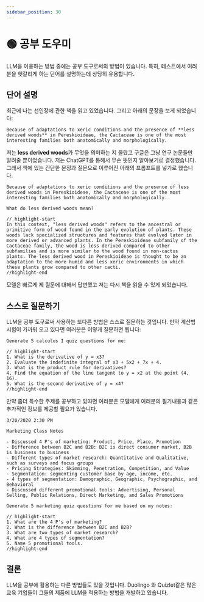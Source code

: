 ```yaml
---
sidebar_position: 30
---
```


# 🟢 공부 도우미

LLM을 이용하는 방법 중에는 공부 도구로써의 방법이 있습니다. 특히, 테스트에서 여러분을 헷갈리게 하는 단어를 설명하는데 상당히 유용합니다.

## 단어 설명

최근에 나는 선인장에 관한 책을 읽고 있었습니다. 그리고 아래의 문장을 보게 되었습니다:

```text
Because of adaptations to xeric conditions and the presence of **less derived woods** in Pereskioideae, the Cactaceae is one of the most interesting families both anatomically and morphologically.
```


저는 **less derived woods**가 무엇을 의미하는 지 몰랐고 구글은 그냥 연구 논문들만 알려줄 뿐이었습니다. 저는 ChatGPT를 통해서 무슨 뜻인지 알아보기로 결정했습니다. 그래서 책에 있는 간단한 문장과 질문으로 이루어진 아래의 프롬프트를 넣기로 했습니다.

```text
Because of adaptations to xeric conditions and the presence of less derived woods in Pereskioideae, the Cactaceae is one of the most interesting families both anatomically and morphologically.

What do less derived woods mean?

// highlight-start
In this context, "less derived woods" refers to the ancestral or primitive form of wood found in the early evolution of plants. These woods lack specialized structures and features that evolved later in more derived or advanced plants. In the Pereskioideae subfamily of the Cactaceae family, the wood is less derived compared to other subfamilies and is more similar to the wood found in non-cactus plants. The less derived wood in Pereskioideae is thought to be an adaptation to the more humid and less xeric environments in which these plants grow compared to other cacti.
//highlight-end
```

모델은 빠르게 제 질문에 대해서 답변했고 저는 다시 책을 읽을 수 있게 되었습니다.

## 스스로 질문하기

LLM을 공부 도구로써 사용하는 또다른 방법은 스스로 질문하는 것입니다. 만약 계산법 시험이 가까워 오고 있다면 여러분은 이렇게 질문하면 됩니다:

```text
Generate 5 calculus I quiz questions for me:

// highlight-start
1. What is the derivative of y = x3?
2. Evaluate the indefinite integral of x3 + 5x2 + 7x + 4.
3. What is the product rule for derivatives?
4. Find the equation of the line tangent to y = x2 at the point (4, 16).
5. What is the second derivative of y = x4?
//highlight-end
```

만약 좀더 특수한 주제를 공부하고 있따면 여러분은 모델에게 여러분의 필기내용과 같은 추가적인 정보를 제공할 필요가 있습니다.

```text
3/20/2020 2:30 PM

Marketing Class Notes

- Discussed 4 P's of marketing: Product, Price, Place, Promotion
- Difference between B2C and B2B: B2C is direct consumer market, B2B is business to business
- Different types of market research: Quantitative and Qualitative, such as surveys and focus groups
- Pricing Strategies: Skimming, Penetration, Competition, and Value
- Segmentation: segmenting customer base by age, income, etc.
- 4 types of segmentation: Demographic, Geographic, Psychographic, and Behavioral
- Discussed different promotional tools: Advertising, Personal Selling, Public Relations, Direct Marketing, and Sales Promotions

Generate 5 marketing quiz questions for me based on my notes:

// highlight-start
1. What are the 4 P's of marketing?
2. What is the difference between B2C and B2B?
3. What are two types of market research?
4. What are 4 types of segmentation?
5. Name 5 promotional tools.
//highlight-end
```

## 결론

LLM을 공부에 활용하는 다른 방법들도 있을 것입니다. Duolingo 와 Quizlet같은 많은 교육 기업들이 그들의 제품에 LLM을 적용하는 방법을 개발하고 있습니다.